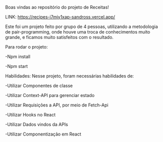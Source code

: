 Boas vindas ao repositório do projeto de Receitas!


LINK: https://recipes-i7mjy1xap-sandross.vercel.app/


Este foi um projeto feito por grupo de 4 pessoas, utilizando a metodologia de pair-programming, onde houve uma troca de conhecimentos muito grande, e ficamos muito satisfeitos com o resultado.




Para rodar o projeto:

-Npm install

-Npm start



Habilidades:
Nesse projeto, foram necessárias habilidades de:

-Utilizar Componentes de classe

-Utilizar Context-API para gerenciar estado

-Utilizar Requisições a API, por meio de Fetch-Api

-Utilizar Hooks no React

-Utilizar Dados vindos da APIs

-Utilizar Componentização em React
